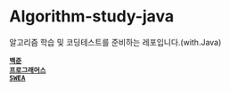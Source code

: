 # Algorithm-study-java

알고리즘 학습 및 코딩테스트를 준비하는 레포입니다.(with.Java)


</b> <b><a href="https://www.acmicpc.net/">`백준`</a></b> <br/>
<b><a href="https://school.programmers.co.kr/learn/challenges">`프로그래머스`</a></b> <br>
</b> <b><a href="https://swexpertacademy.com/main/main.do">`SWEA`</a></b> <br/>
